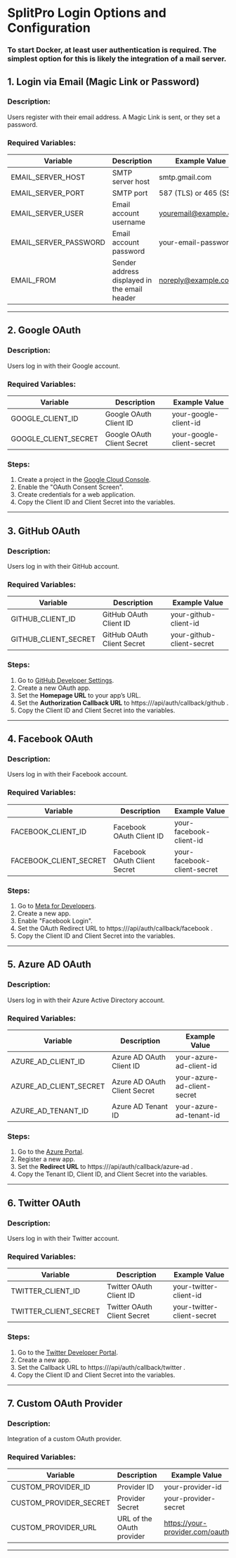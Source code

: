 # SplitPro Login Options and Configuration

### To start Docker, at least user authentication is required. The simplest option for this is likely the integration of a mail server.

## 1. Login via Email (Magic Link or Password)

### Description:
Users register with their email address. A Magic Link is sent, or they set a password.

### Required Variables:
| Variable               | Description                                           | Example Value                   |
|------------------------|-------------------------------------------------------|---------------------------------|
|  EMAIL_SERVER_HOST     | SMTP server host                                      |  smtp.gmail.com                 |
|  EMAIL_SERVER_PORT     | SMTP port                                             |  587  (TLS) or  465  (SSL)      |
|  EMAIL_SERVER_USER     | Email account username                                |  youremail@example.com          |
|  EMAIL_SERVER_PASSWORD | Email account password                                |  your-email-password            |
|  EMAIL_FROM            | Sender address displayed in the email header          |  noreply@example.com            |

---

## 2. Google OAuth

### Description:
Users log in with their Google account.

### Required Variables:
| Variable              | Description                                           | Example Value                   |
|-----------------------|-------------------------------------------------------|---------------------------------|
|  GOOGLE_CLIENT_ID     | Google OAuth Client ID                                |  your-google-client-id          |
|  GOOGLE_CLIENT_SECRET | Google OAuth Client Secret                            |  your-google-client-secret      |

### Steps:
1. Create a project in the [Google Cloud Console](https://console.cloud.google.com/).
2. Enable the "OAuth Consent Screen".
3. Create credentials for a web application.
4. Copy the Client ID and Client Secret into the variables.

---

## 3. GitHub OAuth

### Description:
Users log in with their GitHub account.

### Required Variables:
| Variable              | Description                                           | Example Value                   |
|-----------------------|-------------------------------------------------------|---------------------------------|
|  GITHUB_CLIENT_ID     | GitHub OAuth Client ID                                |  your-github-client-id          |
|  GITHUB_CLIENT_SECRET | GitHub OAuth Client Secret                            |  your-github-client-secret      |

### Steps:
1. Go to [GitHub Developer Settings](https://github.com/settings/developers).
2. Create a new OAuth app.
3. Set the **Homepage URL** to your app’s URL.
4. Set the **Authorization Callback URL** to  https://<your-app-domain>/api/auth/callback/github .
5. Copy the Client ID and Client Secret into the variables.

---

## 4. Facebook OAuth

### Description:
Users log in with their Facebook account.

### Required Variables:
| Variable                | Description                                           | Example Value                   |
|-------------------------|-------------------------------------------------------|---------------------------------|
|  FACEBOOK_CLIENT_ID     | Facebook OAuth Client ID                              |  your-facebook-client-id        |
|  FACEBOOK_CLIENT_SECRET | Facebook OAuth Client Secret                          |  your-facebook-client-secret    |

### Steps:
1. Go to [Meta for Developers](https://developers.facebook.com/).
2. Create a new app.
3. Enable "Facebook Login".
4. Set the OAuth Redirect URL to  https://<your-app-domain>/api/auth/callback/facebook .
5. Copy the Client ID and Client Secret into the variables.

---

## 5. Azure AD OAuth

### Description:
Users log in with their Azure Active Directory account.

### Required Variables:
| Variable                | Description                                           | Example Value                   |
|-------------------------|-------------------------------------------------------|---------------------------------|
|  AZURE_AD_CLIENT_ID     | Azure AD OAuth Client ID                              |  your-azure-ad-client-id        |
|  AZURE_AD_CLIENT_SECRET | Azure AD OAuth Client Secret                          |  your-azure-ad-client-secret    |
|  AZURE_AD_TENANT_ID     | Azure AD Tenant ID                                    |  your-azure-ad-tenant-id        |

### Steps:
1. Go to the [Azure Portal](https://portal.azure.com/).
2. Register a new app.
3. Set the **Redirect URL** to  https://<your-app-domain>/api/auth/callback/azure-ad .
4. Copy the Tenant ID, Client ID, and Client Secret into the variables.

---

## 6. Twitter OAuth

### Description:
Users log in with their Twitter account.

### Required Variables:
| Variable               | Description                                           | Example Value                   |
|------------------------|-------------------------------------------------------|---------------------------------|
|  TWITTER_CLIENT_ID     | Twitter OAuth Client ID                               |  your-twitter-client-id         |
|  TWITTER_CLIENT_SECRET | Twitter OAuth Client Secret                           |  your-twitter-client-secret     |

### Steps:
1. Go to the [Twitter Developer Portal](https://developer.twitter.com/).
2. Create a new app.
3. Set the Callback URL to  https://<your-app-domain>/api/auth/callback/twitter .
4. Copy the Client ID and Client Secret into the variables.

---

## 7. Custom OAuth Provider

### Description:
Integration of a custom OAuth provider.

### Required Variables:
| Variable                | Description                                           | Example Value                    |
|-------------------------|-------------------------------------------------------|----------------------------------|
|  CUSTOM_PROVIDER_ID     | Provider ID                                           |  your-provider-id                |
|  CUSTOM_PROVIDER_SECRET | Provider Secret                                       |  your-provider-secret            |
|  CUSTOM_PROVIDER_URL    | URL of the OAuth provider                             |  https://your-provider.com/oauth |

---
